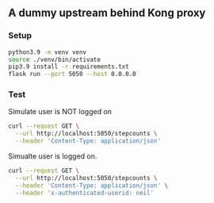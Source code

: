 ## A dummy upstream behind Kong proxy

### Setup
```sh
python3.9 -m venv venv
source ./venv/bin/activate
pip3.9 install -r requirements.txt
flask run --port 5050 --host 0.0.0.0
```

### Test

Simulate user is NOT logged on
```sh
curl --request GET \
  --url http://localhost:5050/stepcounts \
  --header 'Content-Type: application/json'
```

Simualte user is logged on.
```sh
curl --request GET \
  --url http://localhost:5050/stepcounts \
  --header 'Content-Type: application/json' \
  --header 'x-authenticated-userid: neil'
```

